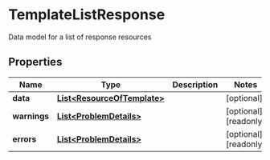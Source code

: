 

# TemplateListResponse

Data model for a list of response resources

## Properties

Name | Type | Description | Notes
------------ | ------------- | ------------- | -------------
**data** | [**List&lt;ResourceOfTemplate&gt;**](ResourceOfTemplate.md) |  |  [optional]
**warnings** | [**List&lt;ProblemDetails&gt;**](ProblemDetails.md) |  |  [optional] [readonly]
**errors** | [**List&lt;ProblemDetails&gt;**](ProblemDetails.md) |  |  [optional] [readonly]



